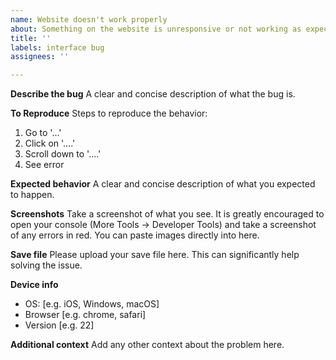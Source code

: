 ```yaml
---
name: Website doesn't work properly
about: Something on the website is unresponsive or not working as expected
title: ''
labels: interface bug
assignees: ''

---
```


**Describe the bug**
A clear and concise description of what the bug is.

**To Reproduce**
Steps to reproduce the behavior:
1. Go to '...'
2. Click on '....'
3. Scroll down to '....'
4. See error

**Expected behavior**
A clear and concise description of what you expected to happen.

**Screenshots**
Take a screenshot of what you see. It is greatly encouraged to open your console (More Tools -> Developer Tools) and take a screenshot of any errors in red. You can paste images directly into here.

**Save file**
Please upload your save file here. This can significantly help solving the issue.

**Device info**
 - OS: [e.g. iOS, Windows, macOS]
 - Browser [e.g. chrome, safari]
 - Version [e.g. 22]

**Additional context**
Add any other context about the problem here.
